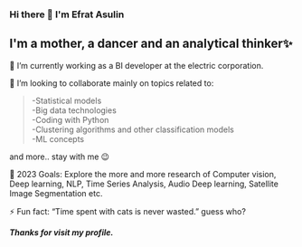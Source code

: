 ### Hi there 👋 I'm Efrat Asulin
## I'm a mother, a dancer and an analytical thinker✨

🔭 I’m currently working as a BI developer at the electric corporation.

👯 I’m looking to collaborate mainly on topics related to:
>-Statistical models\
-Big data technologies\
-Coding with Python\
-Clustering algorithms and other classification models\
-ML concepts

and more.. stay with me 😉

🥅 2023 Goals: Explore the more and more research of Computer vision, Deep learning, NLP, Time Series Analysis, Audio Deep learning, Satellite Image Segmentation etc.

⚡ Fun fact: “Time spent with cats is never wasted.” guess who? 

***Thanks for visit my profile.***

